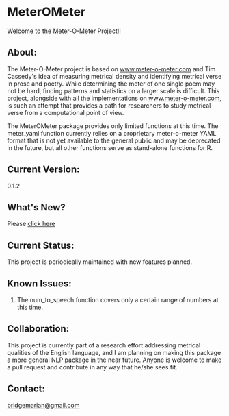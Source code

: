 # MeterOMeter

Welcome to the Meter-O-Meter Project!!

## About:

The Meter-O-Meter project is based on www.meter-o-meter.com and Tim Cassedy's idea of measuring metrical density and identifying metrical verse in prose and poetry. While determining the meter of one single poem may not be hard, finding patterns and statistics on a larger scale is difficult. This project, alongside with all the implementations on www.meter-o-meter.com, is such an attempt that provides a path for researchers to study metrical verse from a computational point of view.

The MeterOMeter package provides only limited functions at this time. The meter_yaml function currently relies on a proprietary meter-o-meter YAML format that is not yet available to the general public and may be deprecated in the future, but all other functions serve as stand-alone functions for R.

## Current Version:

0.1.2

## What's New?

Please [click here](https://github.com/kevin931/MeterOMeter/blob/stable_dev/Versions.md)

## Current Status:

This project is periodically maintained with new features planned.

## Known Issues:

1. The num_to_speech function covers only a certain range of numbers at this time.

## Collaboration:

This project is currently part of a research effort addressing metrical qualities of the English language, and I am planning on making this package a more general NLP package in the near future. Anyone is welcome to make a pull request and contribute in any way that he/she sees fit.

## Contact:

bridgemarian@gmail.com
